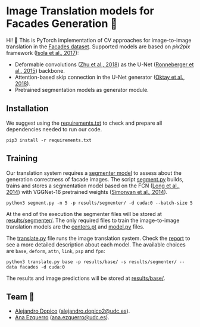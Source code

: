 # Image Translation models for Facades Generation :european_post_office: 


Hi! :wave: This is PyTorch implementation of CV approaches for image-to-image translation in the [Facades dataset](https://www.kaggle.com/datasets/balraj98/facades-dataset). Supported models are based on *pix2pix* framework ([Isola et al., 2017](https://arxiv.org/abs/1611.07004)):

- Deformable convolutions ([Zhu et al., 2018](https://arxiv.org/abs/1811.11168)) as the U-Net ([Ronneberger et al., 2015](https://arxiv.org/abs/1505.04597)) backbone.
- Attention-based skip connection in the U-Net generator ([Oktay et al., 2018](https://arxiv.org/abs/1804.03999)).
- Pretrained segmentation models as generator module.

## Installation 

We suggest using the [requirements.txt](requirements.txt) to check and prepare all dependencies needed to run our code.

```shell 
pip3 install -r requirements.txt
```



## Training 

Our translation system requires a [segmenter model](models/segmenter.py) to assess about the generation correctness of facade images. The script [segment.py](segment.py) builds, trains and stores a segmentation model based on the FCN ([Long et al., 2014](https://arxiv.org/abs/1411.4038)) with VGGNet-16 pretrained weights ([Simonyan et al., 2014](https://arxiv.org/abs/1409.1556)).

```shell
python3 segment.py -n 5 -p results/segmenter/ -d cuda:0 --batch-size 5
```

At the end of the execution the segmenter files will be stored at [results/segmenter/](). The only required files to train the image-to-image translation models are the [centers.pt]() and [model.py]() files.

The [translate.py](translate.py) file runs the image translation system. Check the [report](report.pdf) to see a more detailed description about each model. The available choices are `base`, `deform`,  `attn`, `link`, `psp` and `fpn`:

```shell
python3 translate.py base -p results/base/ -s results/segmenter/ --data facades -d cuda:0
```

The results and image predictions will be stored at [results/base/]().



## Team :construction_worker:
- [Alejandro Dopico](https://github.com/AlejandroDopico2) ([alejandro.dopico2@udc.es](mailto:alejandro.dopico2@udc.es)).
- [Ana Ezquerro](https://anaezquerro.github.io) ([ana.ezquerro@udc.es](mailto:ana.ezquerro@udc.es)).


